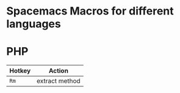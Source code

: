 Spacemacs Macros for different languages
========================================

# PHP #

| Hotkey  | Action         |
| ------- | ------------   |
| `Rm`    | extract method |
